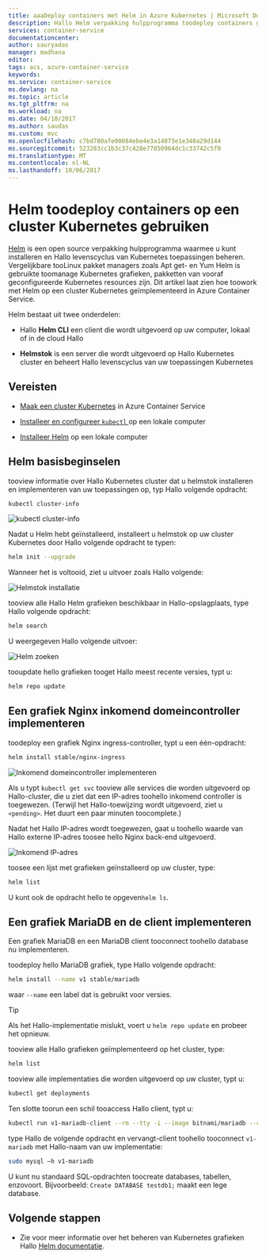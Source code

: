 ```yaml
---
title: aaaDeploy containers met Helm in Azure Kubernetes | Microsoft Docs
description: Hallo Helm verpakking hulpprogramma toodeploy containers gebruiken op een cluster Kubernetes in Azure Container Service
services: container-service
documentationcenter: 
author: sauryadas
manager: madhana
editor: 
tags: acs, azure-container-service
keywords: 
ms.service: container-service
ms.devlang: na
ms.topic: article
ms.tgt_pltfrm: na
ms.workload: na
ms.date: 04/10/2017
ms.author: saudas
ms.custom: mvc
ms.openlocfilehash: c7bd780afe00084ebe4e3a14873e1e340a29d144
ms.sourcegitcommit: 523283cc1b3c37c428e77850964dc1c33742c5f0
ms.translationtype: MT
ms.contentlocale: nl-NL
ms.lasthandoff: 10/06/2017
---
```

# <a name="use-helm-toodeploy-containers-on-a-kubernetes-cluster"></a>Helm toodeploy containers op een cluster Kubernetes gebruiken 

[Helm](https://github.com/kubernetes/helm/) is een open source verpakking hulpprogramma waarmee u kunt installeren en Hallo levenscyclus van Kubernetes toepassingen beheren. Vergelijkbare tooLinux pakket managers zoals Apt get- en Yum Helm is gebruikte toomanage Kubernetes grafieken, pakketten van vooraf geconfigureerde Kubernetes resources zijn. Dit artikel laat zien hoe toowork met Helm op een cluster Kubernetes geïmplementeerd in Azure Container Service.

Helm bestaat uit twee onderdelen: 
* Hallo **Helm CLI** een client die wordt uitgevoerd op uw computer, lokaal of in de cloud Hallo  

* **Helmstok** is een server die wordt uitgevoerd op Hallo Kubernetes cluster en beheert Hallo levenscyclus van uw toepassingen Kubernetes 
 
## <a name="prerequisites"></a>Vereisten

* [Maak een cluster Kubernetes](container-service-kubernetes-walkthrough.md) in Azure Container Service

* [Installeer en configureer `kubectl` ](../container-service-connect.md) op een lokale computer

* [Installeer Helm](https://github.com/kubernetes/helm/blob/master/docs/install.md) op een lokale computer

## <a name="helm-basics"></a>Helm basisbeginselen 

tooview informatie over Hallo Kubernetes cluster dat u helmstok installeren en implementeren van uw toepassingen op, typ Hallo volgende opdracht:

```bash
kubectl cluster-info 
```
![kubectl cluster-info](./media/container-service-kubernetes-helm/clusterinfo.png)
 
Nadat u Helm hebt geïnstalleerd, installeert u helmstok op uw cluster Kubernetes door Hallo volgende opdracht te typen:

```bash
helm init --upgrade
```
Wanneer het is voltooid, ziet u uitvoer zoals Hallo volgende:

![Helmstok installatie](./media/container-service-kubernetes-helm/tiller-install.png)
 
 
 
 
tooview alle Hallo Helm grafieken beschikbaar in Hallo-opslagplaats, type Hallo volgende opdracht:

```bash 
helm search 
```

U weergegeven Hallo volgende uitvoer:

![Helm zoeken](./media/container-service-kubernetes-helm/helm-search.png)
 
tooupdate hello grafieken tooget Hallo meest recente versies, typt u:

```bash 
helm repo update 
```
## <a name="deploy-an-nginx-ingress-controller-chart"></a>Een grafiek Nginx inkomend domeincontroller implementeren 
 
toodeploy een grafiek Nginx ingress-controller, typt u een één-opdracht:

```bash
helm install stable/nginx-ingress 
```
![Inkomend domeincontroller implementeren](./media/container-service-kubernetes-helm/nginx-ingress.png)

Als u typt `kubectl get svc` tooview alle services die worden uitgevoerd op Hallo-cluster, die u ziet dat een IP-adres toohello inkomend controller is toegewezen. (Terwijl het Hallo-toewijzing wordt uitgevoerd, ziet u `<pending>`. Het duurt een paar minuten toocomplete.) 

Nadat het Hallo IP-adres wordt toegewezen, gaat u toohello waarde van Hallo externe IP-adres toosee hello Nginx back-end uitgevoerd. 
 
![Inkomend IP-adres](./media/container-service-kubernetes-helm/ingress-ip-address.png)


toosee een lijst met grafieken geïnstalleerd op uw cluster, type:

```bash
helm list 
```

U kunt ook de opdracht hello te opgeven`helm ls`.
 
 
 
 
## <a name="deploy-a-mariadb-chart-and-client"></a>Een grafiek MariaDB en de client implementeren

Een grafiek MariaDB en een MariaDB client tooconnect toohello database nu implementeren.

toodeploy hello MariaDB grafiek, type Hallo volgende opdracht:

```bash
helm install --name v1 stable/mariadb
```

waar `--name` een label dat is gebruikt voor versies.

> [!TIP]
> Als het Hallo-implementatie mislukt, voert u `helm repo update` en probeer het opnieuw.
>
 
 
tooview alle Hallo grafieken geïmplementeerd op het cluster, type:

```bash 
helm list
```
 
tooview alle implementaties die worden uitgevoerd op uw cluster, typt u:

```bash
kubectl get deployments 
``` 
 
 
Ten slotte toorun een schil tooaccess Hallo client, typt u:

```bash
kubectl run v1-mariadb-client --rm --tty -i --image bitnami/mariadb --command -- bash  
``` 
 
 
type Hallo de volgende opdracht en vervangt-client toohello tooconnect `v1-mariadb` met Hallo-naam van uw implementatie:

```bash
sudo mysql –h v1-mariadb
```
 
 
U kunt nu standaard SQL-opdrachten toocreate databases, tabellen, enzovoort. Bijvoorbeeld: `Create DATABASE testdb1;` maakt een lege database. 
 
 
 
## <a name="next-steps"></a>Volgende stappen

* Zie voor meer informatie over het beheren van Kubernetes grafieken Hallo [Helm documentatie](https://github.com/kubernetes/helm/blob/master/docs/index.md). 

